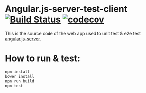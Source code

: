 # Angular.js-server-test-client [![Build Status](https://travis-ci.org/a-lucas/angular.js-server-test-client.svg?branch=master)](https://travis-ci.org/a-lucas/angular.js-server-test-client)  [![codecov](https://codecov.io/gh/a-lucas/angular.js-server-test-client/branch/master/graph/badge.svg)](https://codecov.io/gh/a-lucas/angular.js-server-test-client)

This is the source code of the web app used to unit test & e2e test [angular.js-server](https://github.com/a-lucas/angular.js-server/ "Server side rendering for Angular.js").

# How to run & test: 

```bash
npm install
bower install
npm run build
npm test
```

